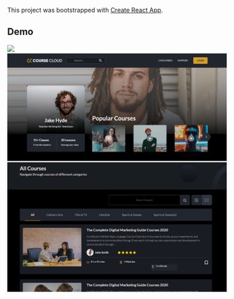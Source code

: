 This project was bootstrapped with [Create React App](https://github.com/facebook/create-react-app).

## Demo

<img src="https://github.com/alaminstore/Staff-project/blob/main/screenshots/one.PNG">
<img src="https://github.com/alaminstore/Course-Cloud/blob/main/screenshots/2.png">
<img src="https://github.com/alaminstore/Course-Cloud/blob/main/screenshots/3.png">



